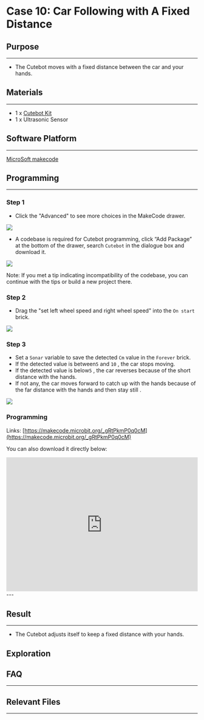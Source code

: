 # Case 10: Car Following with A Fixed Distance

## Purpose
---
- The Cutebot moves with a fixed distance between the car and your hands.

## Materials 
---
- 1 x [Cutebot Kit](https://www.elecfreaks.com/store/cute-bot.html)
- 1 x Ultrasonic Sensor

## Software Platform 

------

[MicroSoft makecode](https://makecode.microbit.org/#)

## Programming

------

### Step 1

- Click the "Advanced" to see more choices in the MakeCode drawer.

![](https://raw.githubusercontent.com/elecfreaks/learn-cn/master/microbitKit/smart_cutebot/images/cutebot-pk-1.png)

- A codebase is required for Cutebot programming, click “Add Package” at the bottom of the drawer, search `Cutebot` in the dialogue box and download it.

![](https://raw.githubusercontent.com/elecfreaks/learn-cn/master/microbitKit/smart_cutebot/images/cutebot-pk-11.png)

Note: If you met a tip indicating incompatibility of the codebase, you can continue with the tips or build a new project there.

### Step 2

- Drag the "set left wheel speed and right wheel speed" into the `On start` brick.

![](https://raw.githubusercontent.com/elecfreaks/learn-cn/master/microbitKit/smart_cutebot/images/case_10_01.png)

### Step 3

- Set a `Sonar` variable to  save the detected `Cm` value in the `Forever` brick.
- If the detected value is between`5` and `10` , the car stops moving.
- If the detected value is below`5` , the car reverses because of the short distance with the hands.
- If not any, the car moves forward to catch up with the hands because of the far distance with the hands and then stay still .

![](https://raw.githubusercontent.com/elecfreaks/learn-cn/master/microbitKit/smart_cutebot/images/case_10_02.png)


### Programming

Links: [https://makecode.microbit.org/_gRtPkmP0q0cM](https://makecode.microbit.org/_gRtPkmP0q0cM)

You can also download it directly below:

<div style="position:relative;height:0;padding-bottom:70%;overflow:hidden;">
<iframe style="position:absolute;top:0;left:0;width:100%;height:100%;" src="https://makecode.microbit.org/#pub:https://makecode.microbit.org/_gRtPkmP0q0cM" frameborder="0" sandbox="allow-popups allow-forms allow-scripts allow-same-origin">
</iframe>
</div>  
---

## Result
---
- The Cutebot adjusts itself to keep a fixed distance with your hands.

## Exploration
## FAQ

------

## Relevant Files

---